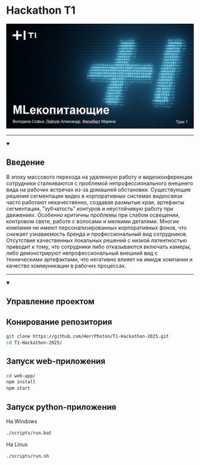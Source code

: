 # Hackathon T1

<img src="https://github.com/HerrPhoton/T1-Hackathon-2025/blob/main/docs/logo.jpg" alt="1" >

---

<details open>
<summary><h2>Введение</h2></summary>

В эпоху массового перехода на удаленную работу и видеоконференции сотрудники сталкиваются с проблемой непрофессионального внешнего вида на рабочих встречах из-за домашней обстановки. Существующие решения сегментации видео в корпоративных системах видеосвязи часто работают некачественно, создавая размытые края, артефакты сегментации, "зубчатость" контуров и неустойчивую работу при движениях. Особенно критичны проблемы при слабом освещении, контровом свете, работе с волосами и мелкими деталями. Многие компании не имеют персонализированных корпоративных фонов, что снижает узнаваемость бренда и профессиональный вид сотрудников. Отсутствие качественных локальных решений с низкой латентностью приводит к тому, что сотрудники либо отказываются включать камеры, либо демонстрируют непрофессиональный внешний вид с техническими артефактами, что негативно влияет на имидж компании и качество коммуникации в рабочих процессах.

</details>

---

<details open>
<summary><h2>Управление проектом</h2></summary>

## Конирование репозитория

```bash
git clone https://github.com/HerrPhoton/T1-Hackathon-2025.git
cd T1-Hackathon-2025/
```

## Запуск web-приложения

```bash
cd web-app/
npm install
npm start
```

## Запуск python-приложения

На Windows

```bash
./scripts/run.bat
```

На Linux

```bash
./scripts/run.sh
```


</details>

